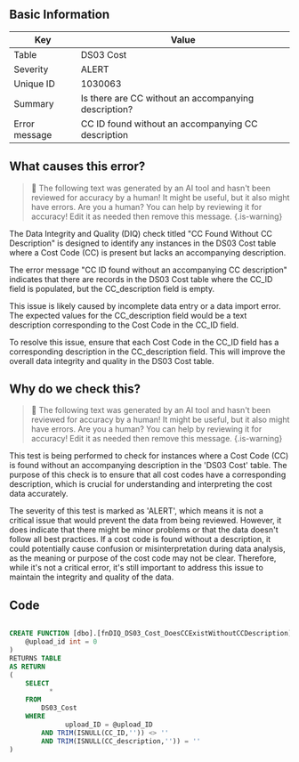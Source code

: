 ## Basic Information
| Key         | Value          |
|-------------|----------------|
| Table       | DS03 Cost |
| Severity    | ALERT |
| Unique ID   | 1030063   |
| Summary     | Is there are CC without an accompanying description? |
| Error message | CC ID found without an accompanying CC description |

## What causes this error?

> :robot: The following text was generated by an AI tool and hasn't been reviewed for accuracy by a human! It might be useful, but it also might have errors. Are you a human? You can help by reviewing it for accuracy! Edit it as needed then remove this message.
{.is-warning}

The Data Integrity and Quality (DIQ) check titled "CC Found Without CC Description" is designed to identify any instances in the DS03 Cost table where a Cost Code (CC) is present but lacks an accompanying description. 

The error message "CC ID found without an accompanying CC description" indicates that there are records in the DS03 Cost table where the CC_ID field is populated, but the CC_description field is empty. 

This issue is likely caused by incomplete data entry or a data import error. The expected values for the CC_description field would be a text description corresponding to the Cost Code in the CC_ID field. 

To resolve this issue, ensure that each Cost Code in the CC_ID field has a corresponding description in the CC_description field. This will improve the overall data integrity and quality in the DS03 Cost table.
## Why do we check this?

> :robot: The following text was generated by an AI tool and hasn't been reviewed for accuracy by a human! It might be useful, but it also might have errors. Are you a human? You can help by reviewing it for accuracy! Edit it as needed then remove this message.
{.is-warning}

This test is being performed to check for instances where a Cost Code (CC) is found without an accompanying description in the 'DS03 Cost' table. The purpose of this check is to ensure that all cost codes have a corresponding description, which is crucial for understanding and interpreting the cost data accurately. 

The severity of this test is marked as 'ALERT', which means it is not a critical issue that would prevent the data from being reviewed. However, it does indicate that there might be minor problems or that the data doesn't follow all best practices. If a cost code is found without a description, it could potentially cause confusion or misinterpretation during data analysis, as the meaning or purpose of the cost code may not be clear. Therefore, while it's not a critical error, it's still important to address this issue to maintain the integrity and quality of the data.
## Code

```sql

CREATE FUNCTION [dbo].[fnDIQ_DS03_Cost_DoesCCExistWithoutCCDescription] (
	@upload_id int = 0
)
RETURNS TABLE
AS RETURN
(
	SELECT 
		  * 
	FROM 
		DS03_Cost
	WHERE 
			  upload_ID = @upload_ID
		AND TRIM(ISNULL(CC_ID,'')) <> ''
		AND TRIM(ISNULL(CC_description,'')) = ''
)
```
